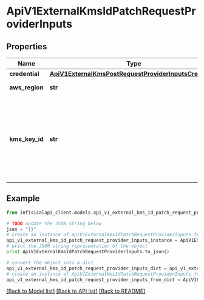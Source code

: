 # ApiV1ExternalKmsIdPatchRequestProviderInputs


## Properties
Name | Type | Description | Notes
------------ | ------------- | ------------- | -------------
**credential** | [**ApiV1ExternalKmsPostRequestProviderInputsCredential**](ApiV1ExternalKmsPostRequestProviderInputsCredential.md) |  | [optional] 
**aws_region** | **str** | AWS region to connect | [optional] 
**kms_key_id** | **str** | A pre existing AWS KMS key id to be used for encryption. If not provided a kms key will be generated. | [optional] 

## Example

```python
from infisicalapi_client.models.api_v1_external_kms_id_patch_request_provider_inputs import ApiV1ExternalKmsIdPatchRequestProviderInputs

# TODO update the JSON string below
json = "{}"
# create an instance of ApiV1ExternalKmsIdPatchRequestProviderInputs from a JSON string
api_v1_external_kms_id_patch_request_provider_inputs_instance = ApiV1ExternalKmsIdPatchRequestProviderInputs.from_json(json)
# print the JSON string representation of the object
print ApiV1ExternalKmsIdPatchRequestProviderInputs.to_json()

# convert the object into a dict
api_v1_external_kms_id_patch_request_provider_inputs_dict = api_v1_external_kms_id_patch_request_provider_inputs_instance.to_dict()
# create an instance of ApiV1ExternalKmsIdPatchRequestProviderInputs from a dict
api_v1_external_kms_id_patch_request_provider_inputs_from_dict = ApiV1ExternalKmsIdPatchRequestProviderInputs.from_dict(api_v1_external_kms_id_patch_request_provider_inputs_dict)
```
[[Back to Model list]](../README.md#documentation-for-models) [[Back to API list]](../README.md#documentation-for-api-endpoints) [[Back to README]](../README.md)


